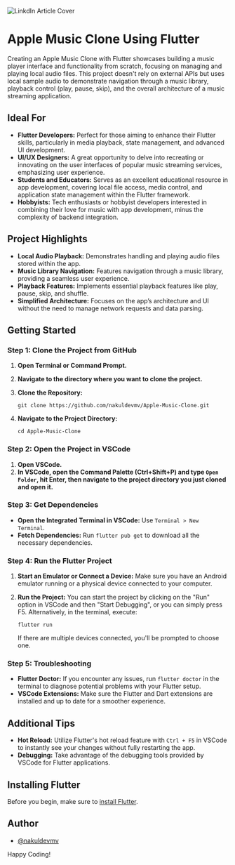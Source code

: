 ![LinkdIn Article Cover](https://github.com/nakuldevmv/Apple-Music-Clone/assets/49229179/ef20722d-55b1-4977-8020-01fe931c757f)
# Apple Music Clone Using Flutter

Creating an Apple Music Clone with Flutter showcases building a music player interface and functionality from scratch, focusing on managing and playing local audio files. This project doesn't rely on external APIs but uses local sample audio to demonstrate navigation through a music library, playback control (play, pause, skip), and the overall architecture of a music streaming application.

## Ideal For

- **Flutter Developers:** Perfect for those aiming to enhance their Flutter skills, particularly in media playback, state management, and advanced UI development.
- **UI/UX Designers:** A great opportunity to delve into recreating or innovating on the user interfaces of popular music streaming services, emphasizing user experience.
- **Students and Educators:** Serves as an excellent educational resource in app development, covering local file access, media control, and application state management within the Flutter framework.
- **Hobbyists:** Tech enthusiasts or hobbyist developers interested in combining their love for music with app development, minus the complexity of backend integration.

## Project Highlights

- **Local Audio Playback:** Demonstrates handling and playing audio files stored within the app.
- **Music Library Navigation:** Features navigation through a music library, providing a seamless user experience.
- **Playback Features:** Implements essential playback features like play, pause, skip, and shuffle.
- **Simplified Architecture:** Focuses on the app’s architecture and UI without the need to manage network requests and data parsing.

## Getting Started

### Step 1: Clone the Project from GitHub

1. **Open Terminal or Command Prompt.**
2. **Navigate to the directory where you want to clone the project.**
3. **Clone the Repository:**
   
   ```
   git clone https://github.com/nakuldevmv/Apple-Music-Clone.git
   ```
5. **Navigate to the Project Directory:**
   
   ```
   cd Apple-Music-Clone
   ```

### Step 2: Open the Project in VSCode

1. **Open VSCode.**
2. **In VSCode, open the Command Palette (Ctrl+Shift+P) and type `Open Folder`, hit Enter, then navigate to the project directory you just cloned and open it.**

### Step 3: Get Dependencies

- **Open the Integrated Terminal in VSCode:** Use `Terminal > New Terminal`.
- **Fetch Dependencies:** Run `flutter pub get` to download all the necessary dependencies.

### Step 4: Run the Flutter Project

1. **Start an Emulator or Connect a Device:** Make sure you have an Android emulator running or a physical device connected to your computer.
2. **Run the Project:** You can start the project by clicking on the "Run" option in VSCode and then "Start Debugging", or you can simply press F5. Alternatively, in the terminal, execute:
   
   ```
   flutter run
   ```
   If there are multiple devices connected, you'll be prompted to choose one.

### Step 5: Troubleshooting

- **Flutter Doctor:** If you encounter any issues, run `flutter doctor` in the terminal to diagnose potential problems with your Flutter setup.
- **VSCode Extensions:** Make sure the Flutter and Dart extensions are installed and up to date for a smoother experience.

## Additional Tips

- **Hot Reload:** Utilize Flutter's hot reload feature with `Ctrl + F5` in VSCode to instantly see your changes without fully restarting the app.
- **Debugging:** Take advantage of the debugging tools provided by VSCode for Flutter applications.

## Installing Flutter

Before you begin, make sure to [install Flutter](https://flutter.dev/docs/get-started/install).

## Author

- [@nakuldevmv](https://github.com/nakuldevmv)

Happy Coding!



